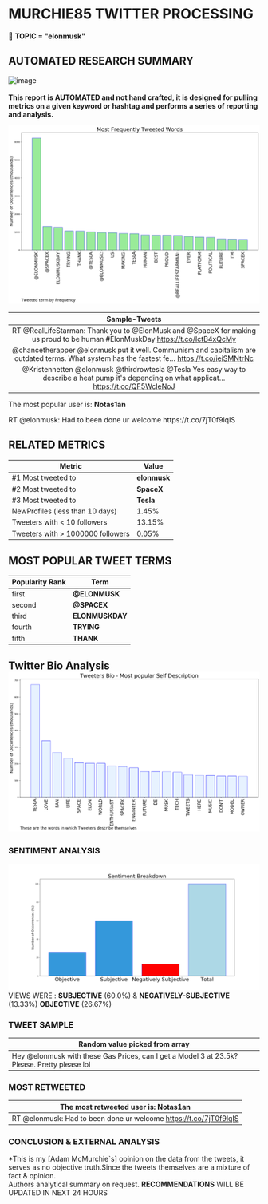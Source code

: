 # MURCHIE85 TWITTER PROCESSING 
&#x1F34E; **TOPIC = "elonmusk"**

## AUTOMATED RESEARCH SUMMARY

![image](https://marketingplatform.google.com/about/static/images/gmp/analytics-smb-benefit.jpg)
<br></br>
<b> This report is AUTOMATED and not hand crafted, it is designed for pulling metrics on a given keyword or hashtag and performs a series of reporting and analysis.</b>



![image](TWEETS.png)



|                **Sample-Tweets**        |
| :-------------: |
| RT @RealLifeStarman: Thank you to @ElonMusk and @SpaceX for making us proud to be human #ElonMuskDay https://t.co/IctB4xQcMy |
| @chancetherapper @elonmusk put it well. Communism and capitalism are outdated terms. What system has the fastest fe… https://t.co/ieiSMNtrNc |
| @Kristennetten @elonmusk @thirdrowtesla @Tesla Yes easy way to describe a heat pump it's depending on what applicat… https://t.co/QF5WcleNoJ |

The most popular user is: **Notas1an**
<div class="alert alert-block alert-danger"> RT @elonmusk: Had to been done ur welcome https://t.co/7jT0f9lqIS</div>

## RELATED METRICS<br>
| Metric | Value |
| ------------- | ------------- |
| #1 Most tweeted to  | **elonmusk** |
| #2 Most tweeted to  | **SpaceX** |
| #3 Most tweeted to  | **Tesla** |
| NewProfiles (less than 10 days) | 1.45%  |
| Tweeters with < 10 followers  | 13.15%|
| Tweeters with > 1000000 followers  | 0.05%  |



## MOST POPULAR TWEET TERMS 


| Popularity Rank  | Term |
| ------------- | ------------- |
| first  | **@ELONMUSK**  |
| second  | **@SPACEX**  |
| third  | **ELONMUSKDAY** |
| fourth  | **TRYING**  |
| fifth  | **THANK**  |


## Twitter Bio Analysis![image](BIO.png)
### SENTIMENT ANALYSIS
![image](sentiment.png)
VIEWS WERE : **SUBJECTIVE**  (60.0%) & **NEGATIVELY-SUBJECTIVE** (13.33%) **OBJECTIVE** (26.67%)

### TWEET SAMPLE 
| Random value picked from array |
| ------------- |
|Hey @elonmusk with these Gas Prices, can I get a Model 3 at 23.5k? Please. Pretty please lol |

### MOST RETWEETED 

| The most retweeted user is: **Notas1an**  |
| ------------- |
| RT @elonmusk: Had to been done ur welcome https://t.co/7jT0f9lqIS |

### CONCLUSION & EXTERNAL ANALYSIS

*This is my [Adam McMurchie`s] opinion on the data from the tweets, it serves as no objective truth.Since the tweets themselves are a mixture of fact & opinion.<br>
Authors analytical summary on request.
**RECOMMENDATIONS** WILL BE UPDATED IN NEXT  24 HOURS <br>
